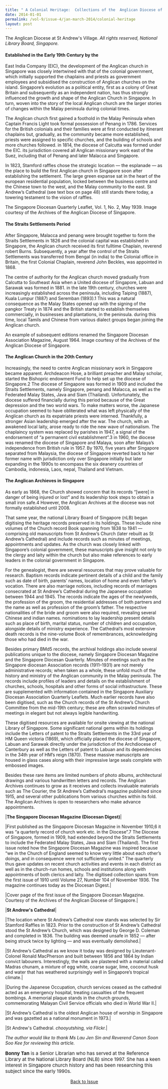 ```yaml
---
title: " A Colonial Heritage:  Collections of the  Anglican Diocese of Singapore"
date: 2014-01-01
permalink: /vol-9/issue-4/jan-march-2014/colonial-heritage
layout: post
---
```

The Anglican Diocese at St Andrew's Village. <i>All rights reserved, National Library Board, Singapore.</i>

#### **Established in the Early 19th Century by the**

East India Company (EIC), the development of the Anglican church in Singapore was closely intertwined with that of the colonial government, which initially supported the chaplains and priests as government employees and subsidised the construction of Anglican churches on the island. Singapore’s evolution as a political entity, first as a colony of Great Britain and subsequently as an independent nation, has thus strongly influenced the growth and shape of the Anglican Church in Singapore. In turn, woven into the story of the local Anglican church are the larger stories of changes within the Malay peninsula during colonial times. 

The Anglican church first gained a foothold in the Malay Peninsula when Captain Francis Light took formal possession of Penang in 1786. Services for the British colonials and their families were at first conducted by itinerant chaplains but, gradually, as the community became more established, priests were assigned to specific churches, and the building of schools and more churches followed. in 1814, the diocese of Calcutta was formed under the EIC. its jurisdiction covered all Anglican missionary work east of the Suez, including that of Penang and later Malacca and Singapore.

In 1823, Stamford raffles chose the strategic location — the esplanade — as the place to build the first Anglican church in Singapore soon after establishing the settlement. The large green expanse sat in the heart of the european residential population, locked between the business centre and the Chinese town to the west, and the Malay community to the east. St Andrew’s Cathedral (see text box on page 48) still stands there today, a towering testament to the vision of raffles.

The Singapore Diocesan Quarterly Leaflet, Vol. 1, No. 2, May 1939. Image courtesy of the Archives of the Anglican Diocese of Singapore.

#### **The Straits Settlements Period**

After Singapore, Malacca and penang were brought together to form the Straits Settlements in 1826 and the colonial capital was established in Singapore, the Anglican church received its first fulltime Chaplain, reverend robert Burns. Subsequently, a year after the control of the Straits Settlements was transferred from Bengal (in india) to the Colonial office in Britain, the first Colonial Chaplain, reverend John Beckles, was appointed in 1868.

The centre of authority for the Anglican church moved gradually from Calcutta to Southeast Asia when a United diocese of Singapore, Labuan and Sarawak was formed in 1881. in the late 19th century, churches were increasingly established across the peninsula, including Taiping (1887), Kuala Lumpur (1887) and Seremban (1893).1 This was a natural consequence as the Malay States opened up with the signing of the pangkor Treaty in 1874 and the British started to establish themselves commercially, in businesses and plantations, in the peninsula. during this time, local Tamils and Chinese from various dialect groups began joining the Anglican church.

An example of subsequent editions renamed the Singapore Diocesan Association Magazine, August 1964. Image courtesy of the Archives of the Anglican Diocese of Singapore.

#### **The Anglican Church in the 20th Century**

Increasingly, the need to centre Anglican missionary work in Singapore became apparent. Archdeacon Hose, a brilliant preacher and Malay scholar, started the Bishopric endowment Fund to help set up the diocese of Singapore.2 The diocese of Singapore was formed in 1909 and included the Straits Settlements, namely Singapore, penang and Malacca, as well as the Federated Malay States, Java and Siam (Thailand). Unfortunately, the diocese suffered financially during this period because of the Great depression and the two world wars. To make matters worse, the Japanese occupation seemed to have obliterated what was left physically of the Anglican church as its expatriate priests were interned. Thankfully, a stronger Asian leadership emerged after the war. The church, with an awakened local laity, arose ready to ride the new wave of nationalism. The chaplaincy system was replaced by parishes in 1947, a signal of the endorsement of “a permanent civil establishment”.3 in 1960, the diocese was renamed the diocese of Singapore and Malaya, soon after Malaya’s independence from British rule in 1957. By 1970, five years after Singapore separated from Malaysia, the diocese of Singapore reverted back to her former name with jurisdiction only over Singapore initially but later expanding in the 1990s to encompass the six deanery countries of Cambodia, indonesia, Laos, nepal, Thailand and Vietnam. 

#### **The Anglican Archieves in Singapore**

As early as 1868, the Church showed concern that its records “[were] in danger of being injured or lost” and its leadership took steps to obtain a small iron safe.4 However, the Anglican Archives at the diocese was not formally established until 2008. 

That same year, the national Library Board of Singapore (nLB) began digitising the heritage records preserved in its holdings. These include nine volumes of the Church record Book spanning from 1838 to 1941 — comprising old manuscripts from St Andrew’s Church (later rebuilt as St Andrew’s Cathedral) and include records such as minutes of meetings, appointments and updates. As the church was closely linked with Singapore’s colonial government, these manuscripts give insight not only to the clergy and laity within the church but also make references to early leaders in the colonial government in Singapore.

For the genealogist, there are several resources that may prove valuable for research. Baptism records indicate pertinent details of a child and the family such as date of birth, parents’ names, location of home and even father’s vocation. There are also marriage notices, including records of marriages consecrated at St Andrew’s Cathedral during the Japanese occupation between 1944 and 1945. The records indicate the ages of the newlyweds, the profession of the groom, the residential addresses of both partners and the name as well as profession of the groom’s father. The respective nationalities of the bride and groom were also required, revealing several Chinese and indian names. nominations to lay leadership present details such as place of birth, marital status, number of children and occupation, alongside details of ministry experience. The Cathedral’s most extensive death records is the nine-volume Book of remembrances, acknowledging those who had died in the war.

Besides primary BMd5 records, the archival holdings also include several publications unique to the diocese, namely Singapore Diocesan Magazine and the Singapore Diocesan Quarterly. Minutes of meetings such as the Singapore diocesan Association records (1911–1931) are not merely administrative records; when taken as a whole, these unfold much of the history and ministry of the Anglican community in the Malay peninsula. The records include profiles of leaders and details on the establishment of churches, schools, hospitals and other forms of social infrastructure. These are supplemented with information contained in the Singapore Auxiliary Diocesan Association Quarterly Leaflets. Much earlier records have also been digitised, such as the Church records of the St Andrew’s Church Committee from the mid-19th century; these are often scrawled minutes of meetings in elegant but not always legible handwriting.

These digitised resources are available for onsite viewing at the national Library of Singapore. Some significant national gems within its holdings include the Letters of patent to the Straits Settlements in the 33rd year of HM Queen victoria (1869), which officially placed the diocese of Singapore, Labuan and Sarawak directly under the jurisdiction of the Archdiocese of Canterbury as well as the Letters of patent to Labuan and its dependencies in the 34th year of HM’s reign (1870). These massive manuscripts are housed in glass cases along with their impressive large seals complete with embossed images.

Besides these rare items are limited numbers of photo albums, architectural drawings and various handwritten letters and records. The Anglican Archives continues to grow as it receives and collects invaluable materials such as The Courier, the St Andrew’s Cathedral’s magazine published since 1915, and several other publications from various churches within its fold. The Anglican Archives is open to researchers who make advance appointments. 

|**The Singapore Diocesan Magazine (Diocesan Digest)**|

|First published as the Singapore Diocesan Magazine in November 1910,6 it was “a quarterly record of church work etc. in the Diocese”.7 The Diocese of Singapore, formed in 1909, had extended beyond the Straits Settlements to include the Federated Malay States, Java and Siam (Thailand). The first issue noted how the Singapore Diocesan Magazine was inspired because “we in the Church of England seemed to know very little about each other’s doings, and in consequence were not sufficiently united.” The quarterly thus gave updates on recent church activities and events in each district as well as in the church-run homes, schools and institutions along with appointments of both clerics and laity. The digitised collection spans from the first issue of 1910 until Volume 27, Number 104 of November 1936. The magazine continues today as the Diocesan Digest.|

|Cover page of the first issue of the Singapore Diocesan Magazine. Courtesy of the Archives of the Anglican Diocese of Singapore.|

|**St Andrew's Cathedral**|

|The location where St Andrew’s Cathedral now stands was selected by Sir Stamford Raffles in 1823. Prior to the construction of St Andrew’s Cathedral stood the St Andrew’s Church, which was designed by George D. Coleman and completed in 1836. The building was deemed unsafe in 1852 — after being struck twice by lighting — and was eventually demolished.|

|St Andrew’s Cathedral as we know it today was designed by Lieutenant-Colonel Ronald MacPherson and built between 1856 and 1864 by Indian convict labourers. Interestingly, the walls are plastered with a material called Madras chunam, a mixture of egg white, coarse sugar, lime, coconut husk and water that has weathered surprisingly well in Singapore’s tropical climate.|

|During the Japanese Occupation, church services ceased as the cathedral acted as an emergency hospital, treating casualties of the frequent bombings. A memorial plaque stands in the church grounds, commemorating Malayan Civil Service officials who died in World War II.|

|St Andrew’s Cathedral is the oldest Anglican house of worship in Singapore and was gazetted as a national monument in 1973.|

|St Andrew's Cathedral. <i>chooyutshing, via Flickr.</i>|

<i>The author would like to thank Ms Lau Jen Sin and Reverend Canon Soon Soo Kee for reviewing this article.</i>

<p style="font-size:15px;"><b>Bonny Tan</b> is a Senior Librarian who has served at the Reference Library at the National Library Board (NLB) since 1997. She has a keen interest in Singapore church history and has been researching this subject since the early 1990s.</p>

<a href="https://biblioasia.nlb.gov.sg/vol-9/issue-4/jan-mar-2014/"><center>Back to Issue</center></a>